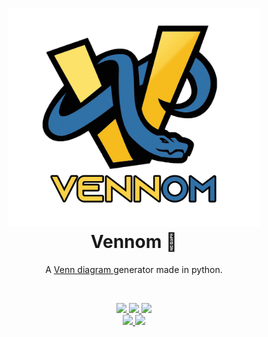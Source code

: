 <h1 align="center">
    <a href="https://github.com/JuniorWriter/Vennom" target="_blank">
        <img src="assets/vennom_imgtipo.png" alt="Vennom Logo" width="80%"/>
    </a>
    <br> Vennom 🐍 <br>
</h1>

<p align="center">
A <a href="https://en.wikipedia.org/wiki/Venn_diagram" target="_blank"> Venn diagram </a> generator made in python.
</p>
<br>

<p align="center">
    <a href="https://github.com/JuniorWriter/Vennom/pulls/"
    title="Pull request"> <img src="https://img.shields.io/github/issues-pr/JuniorWriter/Vennom?style=solid">
    </a>
    <a href="https://github.com/JuniorWriter/Vennom/issues/"
    title="Issues"> <img src="https://img.shields.io/github/issues/JuniorWriter/Vennom?style=solid">
    </a>
    <a href="https://github.com/JuniorWriter/Vennom/commits/"
    title="Last Commit"> <img src="https://img.shields.io/github/last-commit/JuniorWriter/Vennom?style=solid">
    </a>
    <br>
    <a href="https://github.com/JuniorWriter/Vennom/blob/main/LICENSE"
    title="License"> <img src="https://img.shields.io/github/license/JuniorWriter/Vennom?style=solid">
    </a>
    <a href="https://github.com/JuniorWriter/Vennom/blob/main/LICENSE"
    title="Release"> <img src="https://img.shields.io/github/release-date/JuniorWriter/Vennom?style=solid">
    </a>
</p>
